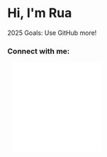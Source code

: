 # Hi, I'm Rua

2025 Goals: Use GitHub more!

### Connect with me:
&nbsp;&nbsp;
[![website](./img/linkedin-light.svg)](https://linkedin.com/in/ruasnv)

<br />

[linkedin]: https://linkedin.com/in/ruasnv
